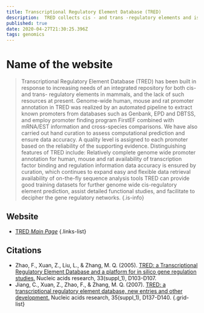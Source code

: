 ```yaml
---
title: Transcriptional Regulatory Element Database (TRED)
description:  TRED collects cis - and trans -regulatory elements and is dedicated to easy data access and analysis for both single-gene-based and genome-scale studies. 
published: true
date: 2020-04-27T21:30:25.396Z
tags: genomics
---
```


# Name of the website

> Transcriptional Regulatory Element Database (TRED) has been built in response to increasing needs of an integrated repository for both cis- and trans- regulatory elements in mammals, and the lack of such resources at present.
&NewLine;&NewLine;&NewLine;&NewLine;
Genome-wide human, mouse and rat promoter annotation in TRED was realized by an automated pipeline to extract known promoters from databases such as Genbank, EPD and DBTSS, and employ promoter finding program FirstEF combined with mRNA/EST information and cross-species comparisons. We have also carried out hand curation to assess computational prediction and ensure data accuracy. A quality level is assigned to each promoter based on the reliability of the supporting evidence.
&NewLine;&NewLine;&NewLine;
Distinguishing features of TRED include:
Relatively complete genome wide promoter annotation for human, mouse and rat
availability of transcription factor binding and regulation information
data accuracy is ensured by curation, which continues to expand easy and flexible data retrieval availability of on-the-fly sequence analysis tools
&NewLine;&NewLine;
TRED can provide good training datasets for further genome wide cis-regulatory element prediction, assist detailed functional studies, and facilitate to decipher the gene regulatory networks.
&NewLine;
{.is-info}

 

## Website 

- [TRED *Main Page*](http://rulai.cshl.edu/cgi-bin/TRED/tred.cgi?process=searchPromForm)
 {.links-list}

## Citations

- Zhao, F., Xuan, Z., Liu, L., & Zhang, M. Q. (2005). [TRED: a Transcriptional Regulatory Element Database and a platform for in silico gene regulation studies.](https://academic.oup.com/nar/article/33/suppl_1/D103/2505195) Nucleic acids research, 33(suppl_1), D103-D107.
- Jiang, C., Xuan, Z., Zhao, F., & Zhang, M. Q. (2007). [TRED: a transcriptional regulatory element database, new entries and other development.](https://academic.oup.com/nar/article/35/suppl_1/D137/1087876) Nucleic acids research, 35(suppl_1), D137-D140.
{.grid-list}


